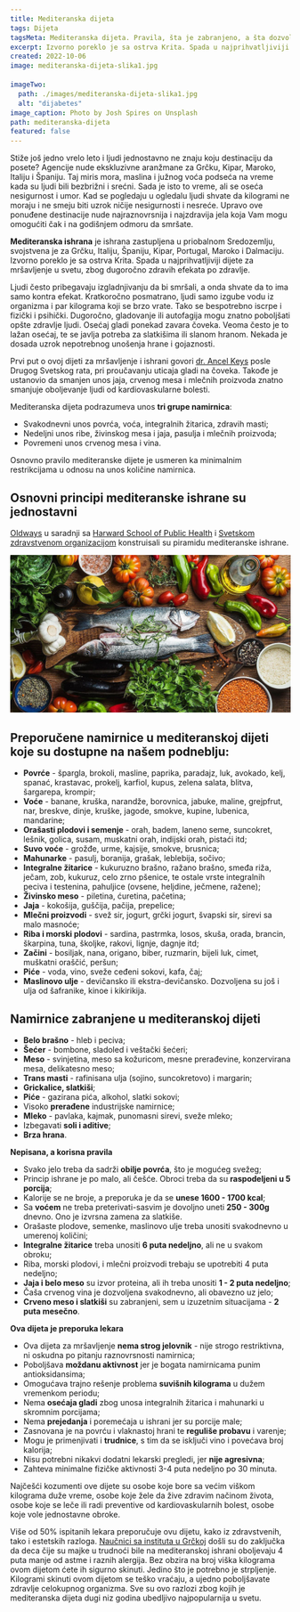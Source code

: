 ```yaml
---
title: Mediteranska dijeta
tags: Dijeta
tagsMeta: Mediteranska dijeta. Pravila, šta je zabranjeno, a šta dozvoljeno i još malo dodatnih informacija. Jedna od najpoznatijih i najefikasnijih dijeta. 
excerpt: Izvorno poreklo je sa ostrva Krita. Spada u najprihvatljiviji dijete za mršavljenje u svetu, zbog dugoročno zdravih efekata po zdravlje.
created: 2022-10-06
image: mediteranska-dijeta-slika1.jpg

imageTwo:
  path: ./images/mediteranska-dijeta-slika1.jpg
  alt: "dijabetes"
image_caption: Photo by Josh Spires on Unsplash
path: mediteranska-dijeta
featured: false
---
```




Stiže još jedno vrelo leto i ljudi jednostavno ne znaju koju destinaciju da posete? Agencije nude ekskluzivne aranžmane za Grčku, Kipar, Maroko, Italiju i Španiju. Taj miris mora, maslina i južnog voća podseća na vreme kada su ljudi bili bezbrižni i srećni. Sada je isto to vreme, ali se oseća nesigurnost i umor. Kad se pogledaju u ogledalu ljudi shvate da kilogrami ne moraju i ne smeju  biti uzrok ničije nesigurnosti i nesreće. Upravo ove ponuđene destinacije nude najraznovrsnija i najzdravija  jela koja Vam mogu omogućiti čak i na godišnjem odmoru da smršate.

**Mediteranska ishrana** je ishrana zastupljena u priobalnom Sredozemlju, svojstvena je za Grčku, Italiju, Španiju, Kipar, Portugal, Maroko i Dalmaciju. Izvorno poreklo je sa ostrva Krita. Spada u najprihvatljiviji dijete za mršavljenje u svetu, zbog dugoročno zdravih efekata po zdravlje. 

Ljudi često pribegavaju izgladnjivanju da bi smršali, a onda shvate da to ima samo kontra efekat. Kratkoročno posmatrano, ljudi samo izgube vodu iz organizma i par kilograma koji se brzo vrate. Tako se bespotrebno iscrpe i fizički i psihički. Dugoročno, gladovanje ili autofagija mogu znatno poboljšati opšte zdravlje ljudi. Osećaj gladi ponekad zavara čoveka. Veoma često je to lažan osećaj, te se javlja potreba za slatkišima ili slanom hranom. Nekada je dosada uzrok nepotrebnog unošenja hrane i gojaznosti.

Prvi put o ovoj dijeti za mršavljenje i ishrani govori [dr. Ancel Keys](https://www.brzadijeta.com/mediteranska-dijeta/) posle Drugog Svetskog rata, pri proučavanju uticaja gladi na čoveka. Takođe je ustanovio da smanjen unos jaja, crvenog mesa i mlečnih proizvoda znatno smanjuje oboljevanje ljudi od kardiovaskularne bolesti.

Mediteranska dijeta podrazumeva unos **tri grupe namirnica**:
- Svakodnevni unos povrća, voća, integralnih žitarica, zdravih masti;
- Nedeljni unos ribe, živinskog mesa i jaja, pasulja i mlečnih proizvoda;
- Povremeni unos crvenog mesa i vina.


Osnovno pravilo mediteranske dijete je usmeren ka minimalnim restrikcijama u odnosu na unos količine namirnica.

## Osnovni principi mediteranske ishrane su jednostavni

[Oldways](https://oldwayspt.org/resources/oldways-mediterranean-diet-pyramid) u saradnji sa [Harward School of Public Health](https://www.hsph.harvard.edu/) i [Svetskom zdravstvenom organizacijom](https://www.who.int/) konstruisali su piramidu mediteranske ishrane.

![mediteranska dijeta](./images/mediteranska-dijeta-slika2.jpg)

## Preporučene namirnice u mediteranskoj dijeti koje su dostupne na našem podneblju:

- **Povrće** - špargla, brokoli, masline, paprika, paradajz, luk, avokado, kelj, spanać, krastavac, prokelj, karfiol, kupus, zelena salata, blitva, šargarepa,  krompir;
- **Voće** - banane, kruška, narandže, borovnica, jabuke, maline, grejpfrut, nar, breskve, dinje, kruške, jagode, smokve, kupine, lubenica, mandarine;
- **Orašasti plodovi i semenje** -  orah, badem, laneno seme, suncokret, lešnik, golica, susam, muskatni orah, indijski orah, pistaći itd;
- **Suvo voće** - grožđe, urme, kajsije, smokve, brusnica;
- **Mahunarke** - pasulj, boranija, grašak, leblebija, sočivo;
- **Integralne žitarice** - kukuruzno brašno, ražano brašno, smeđa riža, ječam, zob, kukuruz, celo zrno pšenice, te ostale vrste integralnih peciva i testenina, pahuljice (ovsene, heljdine, ječmene, ražene);
- **Živinsko meso** - piletina, ćuretina, pačetina;
- **Jaja** - kokošija, guščija, pačija, prepelice;
- **Mlečni proizvodi** - svež sir, jogurt, grčki jogurt, švapski sir, sirevi sa malo masnoće;
- **Riba i morski plodovi** - sardina, pastrmka, losos, skuša, orada, brancin, škarpina, tuna, školjke, rakovi, lignje, dagnje itd;
- **Začini** - bosiljak, nana, origano, biber, ruzmarin, bijeli luk, cimet, muškatni oraščić, peršun;
- **Piće** - voda, vino, sveže ceđeni sokovi, kafa, čaj;
- **Maslinovo ulje** - devičansko ili ekstra-devičansko. Dozvoljena su još i ulja od šafranike, kinoe i kikirikija.

## Namirnice zabranjene u mediteranskoj dijeti

- **Belo brašno** - hleb i peciva;
- **Šećer** - bombone, sladoled i veštački šećeri;
- **Meso** - svinjetina, meso sa kožuricom, mesne prerađevine, konzervirana mesa, delikatesno meso;
- **Trans masti** - rafinisana ulja (sojino, suncokretovo) i margarin;
- **Grickalice, slatkiši**;
- **Piće** - gazirana pića, alkohol, slatki sokovi;
- Visoko **prerađene** industrijske namirnice;
- **Mleko** - pavlaka, kajmak, punomasni sirevi, sveže mleko;
- Izbegavati **soli i aditive**;
- **Brza hrana**.



**Nepisana, a korisna pravila**

- Svako jelo treba da sadrži **obilje povrća**, što je mogućeg svežeg;
- Princip ishrane je po malo, ali češće. Obroci treba da su **raspodeljeni u 5 porcija**;
- Kalorije se ne broje, a preporuka je da se **unese 1600 - 1700 kcal**;
- Sa **voćem** ne treba preterivati-sasvim je dovoljno uneti **250 - 300g** dnevno. Ono je izvrsna zamena za slatkiše.
- Orašaste plodove, semenke, maslinovo ulje treba unositi svakodnevno u umerenoj količini;
- **Integralne žitarice** treba unositi **6 puta nedeljno**, ali ne u svakom obroku;
- Riba, morski plodovi,  i mlečni proizvodi trebaju se upotrebiti 4 puta nedeljno;
- **Jaja i belo meso** su izvor proteina, ali ih treba unositi **1 - 2 puta nedeljno**;
- Čaša crvenog vina je dozvoljena svakodnevno, ali obavezno uz jelo;
- **Crveno meso i slatkiši** su zabranjeni, sem u izuzetnim situacijama - **2 puta mesečno**.


**Ova dijeta je preporuka lekara**

- Ova dijeta za mršavljenje **nema strog jelovnik** - nije strogo restriktivna, ni oskudna po pitanju raznovrsnosti namirnica;
- Poboljšava **moždanu aktivnost** jer je bogata namirnicama punim antioksidansima;
- Omogućava trajno rešenje problema **suvišnih kilograma** u dužem vremenkom periodu;
- Nema **osećaja gladi** zbog unosa integralnih žitarica i mahunarki u skromnim porcijama;
- Nema **prejedanja** i poremećaja u ishrani jer su porcije male;
- Zasnovana je na povrću i vlaknastoj hrani te **reguliše probavu** i varenje;
- Mogu je primenjivati i **trudnice**, s tim da se isključi vino i povećava broj kalorija;
- Nisu potrebni nikakvi dodatni lekarski pregledi, jer **nije agresivna**;
- Zahteva minimalne fizičke aktivnosti 3-4 puta nedeljno po 30 minuta.

Najčešći kozumenti ove dijete su osobe koje bore sa većim viškom kilograma duže vreme, osobe koje žele da žive zdravim načinom života, osobe koje se leče ili radi preventive od kardiovaskularnih bolest, osobe koje vole jednostavne obroke.

                
Više od 50% ispitanih lekara preporučuje ovu dijetu, kako iz zdravstvenih, tako i estetskih razloga. [Naučnici sa instituta u Grčkoj](https://www.brzadijeta.com/mediteranska-dijeta/) došli su do zaključka da deca čije su majke u trudnoći bile na mediteranskoj ishrani oboljevaju 4 puta manje od astme i raznih alergija. Bez obzira na broj viška kilograma ovom dijetom ćete ih sigurno skinuti. Jedino što je potrebno je strpljenje. Kilogrami skinuti ovom dijetom se teško vraćaju, a ujedno poboljšavate zdravlje celokupnog organizma. Sve su ovo razlozi zbog kojih je mediteranska dijeta dugi niz godina ubedljivo najpopularnija u svetu.














